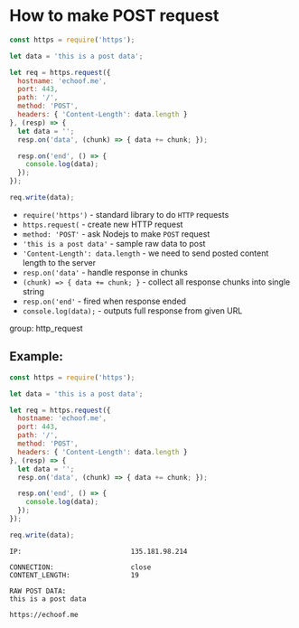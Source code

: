 # How to make POST request

```js
const https = require('https');

let data = 'this is a post data';

let req = https.request({
  hostname: 'echoof.me',
  port: 443,
  path: '/',
  method: 'POST',
  headers: { 'Content-Length': data.length }
}, (resp) => {
  let data = '';
  resp.on('data', (chunk) => { data += chunk; });

  resp.on('end', () => {
    console.log(data);
  });
});

req.write(data);
```

- `require('https')` - standard library to do `HTTP` requests
- `https.request(` - create new HTTP request
- `method: 'POST'` - ask Nodejs to make `POST` request
- `'this is a post data'` - sample raw data to post
- `'Content-Length': data.length` - we need to send posted content length to the server
- `resp.on('data'` - handle response in chunks
- `(chunk) => { data += chunk; }` - collect all response chunks into single string
- `resp.on('end'` - fired when response ended
- `console.log(data);` - outputs full response from given URL

group: http_request

## Example: 
```js
const https = require('https');

let data = 'this is a post data';

let req = https.request({
  hostname: 'echoof.me',
  port: 443,
  path: '/',
  method: 'POST',
  headers: { 'Content-Length': data.length }
}, (resp) => {
  let data = '';
  resp.on('data', (chunk) => { data += chunk; });

  resp.on('end', () => {
    console.log(data);
  });
});

req.write(data);
```
```
IP:                           135.181.98.214

CONNECTION:                   close
CONTENT_LENGTH:               19

RAW POST DATA:
this is a post data

https://echoof.me

```

